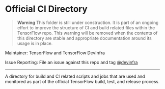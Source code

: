 # Official CI Directory

> **Warning** This folder is still under construction. It is part of an ongoing
> effort to improve the structure of CI and build related files within the
> TensorFlow repo. This warning will be removed when the contents of this
> directory are stable and appropriate documentation around its usage is in
> place.

Maintainer: TensorFlow and TensorFlow DevInfra

Issue Reporting: File an issue against this repo and tag
[@devinfra](https://github.com/orgs/tensorflow/teams/devinfra)

********************************************************************************

A directory for build and CI related scripts and jobs that are used and
monitored as part of the official TensorFlow build, test, and release process.
